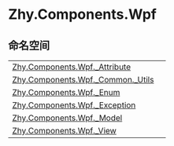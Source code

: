 # Zhy.Components.Wpf




## 命名空间
<table>
<tr>
<td><a href="G_Zhy_Components_Wpf__Attribute.md">Zhy.Components.Wpf._Attribute</a></td>
<td></td></tr>
<tr>
<td><a href="N_Zhy_Components_Wpf__Common__Utils.md">Zhy.Components.Wpf._Common._Utils</a></td>
<td></td></tr>
<tr>
<td><a href="N_Zhy_Components_Wpf__Enum.md">Zhy.Components.Wpf._Enum</a></td>
<td></td></tr>
<tr>
<td><a href="N_Zhy_Components_Wpf__Exception.md">Zhy.Components.Wpf._Exception</a></td>
<td></td></tr>
<tr>
<td><a href="N_Zhy_Components_Wpf__Model.md">Zhy.Components.Wpf._Model</a></td>
<td></td></tr>
<tr>
<td><a href="G_Zhy_Components_Wpf__View.md">Zhy.Components.Wpf._View</a></td>
<td></td></tr>
</table>